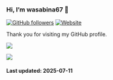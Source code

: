 ### Hi, I’m wasabina67 👋

[![GitHub followers](https://img.shields.io/github/followers/wasabina67)](https://github.com/wasabina67?tab=followers)
[![Website](https://img.shields.io/website?url=https%3A%2F%2Fgravatar.com%2Fwasabina67&up_message=Gravatar&label=wasabina67&color=%232b3f6d)](https://gravatar.com/wasabina67)

Thank you for visiting my GitHub profile.

![](https://github-readme-stats.vercel.app/api?username=wasabina67&show_icons=true&count_private=true&theme=merko&hide_title=false&disable_animations=true)

![](https://github-readme-stats.vercel.app/api/top-langs/?username=wasabina67&layout=compact&langs_count=8&theme=vue-dark&hide_title=false&disable_animations=true)

#### **Last updated**: 2025-07-11
